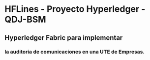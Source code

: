 # HFLines - Proyecto Hyperledger - QDJ-BSM

## Hyperledger Fabric para implementar 
### la auditoria de comunicaciones en una UTE de Empresas.
